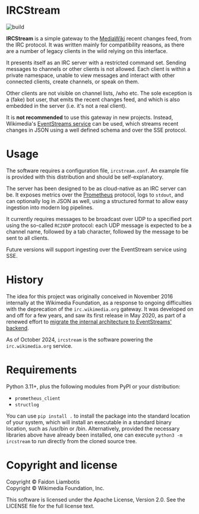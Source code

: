 # IRCStream

![build](https://github.com/paravoid/ircstream/workflows/build/badge.svg)

**IRCStream** is a simple gateway to the [MediaWiki](https://www.mediawiki.org/) recent changes feed, from the IRC
protocol. It was written mainly for compatibility reasons, as there are a number of legacy clients in the wild relying
on this interface.

It presents itself as an IRC server with a restricted command set. Sending messages to channels or other
clients is not allowed. Each client is within a private namespace, unable to view messages and interact with other
connected clients, create channels, or speak on them.

Other clients are not visible on channel lists, /who etc. The sole exception is a (fake) bot user, that emits the recent
changes feed, and which is also embedded in the server (i.e. it's not a real client).

It is **not recommended** to use this gateway in new projects. Instead, Wikimedia's [EventStreams
service](https://wikitech.wikimedia.org/wiki/EventStreams) can be used, which streams recent changes in JSON using a
well defined schema and over the SSE protocol.

# Usage

The software requires a configuration file, `ircstream.conf`. An example file is provided with this distribution and
should be self-explanatory.

The server has been designed to be as cloud-native as an IRC server can be. It exposes metrics over the
[Prometheus](https://prometheus.io/) protocol, logs to `stdout`, and can optionally log in JSON as well, using a
structured format to allow easy ingestion into modern log pipelines.

It currently requires messages to be broadcast over UDP to a specified port using the so-called `RC2UDP` protocol: each
UDP message is expected to be a channel name, followed by a tab character, followed by the message to be sent to all
clients.

Future versions will support ingesting over the EventStream service using SSE.

# History

The idea for this project was originally conceived in November 2016 internally at the Wikimedia Foundation, as a
response to ongoing difficulties with the deprecation of the `irc.wikimedia.org` gateway. It was developed on and off
for a few years, and saw its first release in May 2020, as part of a renewed effort to [migrate the internal
architecture to EventStreams' backend](https://phabricator.wikimedia.org/T234234).

As of October 2024, `ircstream` is the software powering the `irc.wikimedia.org` service.

# Requirements

Python 3.11+, plus the following modules from PyPI or your distribution:

* `prometheus_client`
* `structlog`

You can use `pip install .` to install the package into the standard location of your system, which will install
an executable in a standard binary location, such as /usr/bin or /bin. Alternatively, provided the necessary libraries
above have already been installed, one can execute `python3 -m ircstream` to run directly from the cloned source tree.

# Copyright and license

Copyright © Faidon Liambotis  
Copyright © Wikimedia Foundation, Inc.

This software is licensed under the Apache License, Version 2.0. See the LICENSE file for the full license text.
